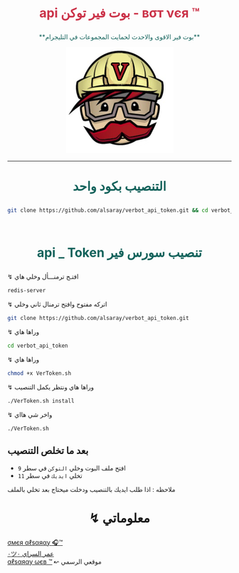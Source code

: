 ﻿# <p align="center" style="color:#cb3349" > api بوت فير توكن - вσт νєя ™

 <p align="center" style="color: #14635c;" > **بوت فير الاقوى والاحدث لحمايت المجموعات في التليجرام**

<p align="center"><img src="فير.png" alt="بوت فير" title="بوت فير">

***

# <p align="center" style="color: #14635c;" > التنصيب بكود واحد
```sh
git clone https://github.com/alsaray/verbot_api_token.git && cd verbot_api_token && chmod +x VerToken.sh && ./VerToken.sh install && ./VerToken.sh
```


<br>

# <p align="center" style="color: #14635c;" > api _ Token تنصيب سورس فير 

↯ افتـح ترمنـــأل وخلي هاي
```sh
redis-server
```
↯ اتركه مفتوح وافتح ترمنال ثاني وخلي
```sh
git clone https://github.com/alsaray/verbot_api_token.git
```
↯ وراها هاي
```sh
cd verbot_api_token
```
↯ وراها هاي 
```sh
chmod +x VerToken.sh
```
↯ وراها هاي ونتظر يكمل التنصيب 
```sh
./VerToken.sh install
```
↯ واخر شي هااي 
```sh
./VerToken.sh
```

## بعد ما تخلص التنصيب 

* افتح ملف البوت وخلي `التوكن` في سطر `9`
* تخلي `ايديك` في سطر `11`

ملاحظه : اذا طلب ايديك بالتنصيب ودخلت ميحتاج بعد تخلي بالملف

# <p align="center"> ↯ معلوماتي 

  [σмєя αℓѕαяαу 🎧™](https://telegram.me/alsaray) <br>
  [٠ツعمر السراي ٠](https://telegram.me/blcon) <br>
  [αℓѕαяαу ωєв ™](https://alsaray1995.blogspot.com) ↜ موقعي الرسمي 
